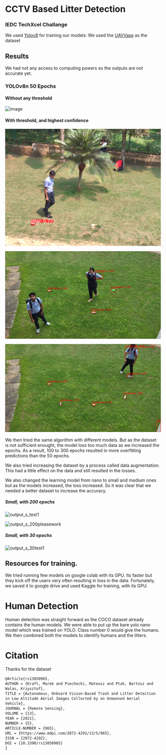 # CCTV Based Litter Detection
### IEDC TechXcel Challange

We used [Yolov8](https://github.com/ultralytics/ultralytics) for training our models:
We used the [UAVVase](https://github.com/PUTvision/UAVVaste) as the dataset

## Results
We had not any access to computing powers so the outputs are not accurate yet.

### YOLOv8n 50 Epochs
#### Without any threshold

![image](https://github.com/psychoSherlock/cctv-litter-detection/assets/81918189/8f4ef07a-2541-4400-b5ef-f5bb3ddd0f54)

#### With threshold, and highest confidence

![image](https://raw.githubusercontent.com/psychoSherlock/cctv-litter-detection/master/result_highest_conf.jpg)

![image](https://raw.githubusercontent.com/psychoSherlock/cctv-litter-detection/master/output_test1.jpg)

![image](https://raw.githubusercontent.com/psychoSherlock/cctv-litter-detection/master/output_test3.jpg)


We then tried the same algorithm with different models. But as the dataset is not sufficient enought, the model loss too much data as we increased the epochs. As a result, 100 to 300 epochs resulted in more overfitting predictions than the 50 epochs.

We also tried increasing the dataset by a process called data augmentation. This had a little effect on the data and still resulted in the losses.

We also changed the learning model from nano to small and medium ones but as the models increased, the loss increased. So it was clear that we needed a better dataset to increase the accuracy.


##### Small, with 200 epochs

![output_s_test1](https://github.com/psychoSherlock/cctv-litter-detection/assets/81918189/28099217-0b81-4a3c-8c63-a66b9d59b759)


![output_s_200pleasework](https://github.com/psychoSherlock/cctv-litter-detection/assets/81918189/273bee32-0de6-4252-8676-120d57a48679)


##### Small, with 30 epochs

![output_s_30test1](https://github.com/psychoSherlock/cctv-litter-detection/assets/81918189/36938437-84e4-4102-81bb-6f66d2f2afa0)


## Resources for training.

We tried running few models on google colab with its GPU. Its faster but they kick off the users very often resulting in loss in the data. Fortunately, we saved it to google drive and used Kaggle for training, with its GPU.


# Human Detection

Human detection was straight forward as the COCO dataset already contains the human models. We were able to put up the bare yolo nano model which was trained on YOLO. Class number 0 would give the humans. We then combined both the models to identify humans and the litters.



# Citation
Thanks for the dataset
```
@Article{rs13050965,
AUTHOR = {Kraft, Marek and Piechocki, Mateusz and Ptak, Bartosz and Walas, Krzysztof},
TITLE = {Autonomous, Onboard Vision-Based Trash and Litter Detection in Low Altitude Aerial Images Collected by an Unmanned Aerial Vehicle},
JOURNAL = {Remote Sensing},
VOLUME = {13},
YEAR = {2021},
NUMBER = {5},
ARTICLE-NUMBER = {965},
URL = {https://www.mdpi.com/2072-4292/13/5/965},
ISSN = {2072-4292},
DOI = {10.3390/rs13050965}
}
```
